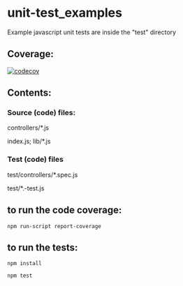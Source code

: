# unit-test_examples
Example javascript unit tests are inside the "test" directory

## Coverage:
[![codecov](https://codecov.io/gh/adammysa/unit-test_examples/branch/master/graph/badge.svg)](https://codecov.io/gh/adammysa/unit-test_examples)

## Contents:

### Source (code) files:

controllers/*.js

index.js; lib/*.js

### Test (code) files

test/controllers/*.spec.js

test/*.-test.js

## to run the code coverage:
```npm run-script report-coverage```

## to run the tests:
```npm install```

```npm test```
